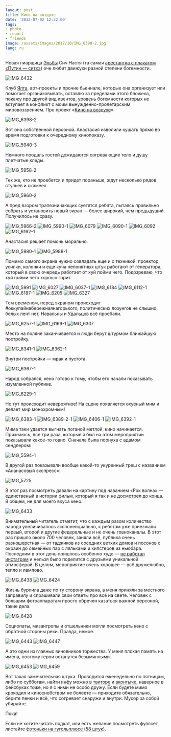```yaml
---
layout: post
title: Кино на воздухе
date: '2012-07-02 12:32:00'
tags:
- photo
- report
- friends
image: /assets/images/2017/10/IMG_6398-2.jpg
lang: ru
---
```


Новая пиарщица [Эльбы](http://b-kontur.ru) Сич Настя (та самая [арестантка с плакатом «Путин — ситх»](http://echo.msk.ru/blog/alshevskix/838055-echo/)) оче любит движухи разной степени богемности.

![IMG_6432](/assets/images/2017/10/IMG_6432.jpg)

Клуб [Ялта](http://bigcitybuzz.ru/2011/07/bar-yalta/), арт-проекты и прочие бьеннале, которые она организует или помогает организовывать, оставлю за пределами этого бложека, покажу про другой вид ивентов, уровень богемности которых не вступает в конфликт с моим вынужденно-пролетарским мировоззрением. Про проект «[Кино на воздухе](http://itsmycity.ru/blog/post/id/1947)».

![IMG_6398-2](/assets/images/2017/10/IMG_6398-2.jpg)

Вот она собственной персоной. Анастасия изволили кушать прямо во время подготовки к очередному кинопоказу.

![IMG_5940-3](/assets/images/2017/10/IMG_5940-3.jpg)

Немного поодаль гостей дожидаются согревающие тело и душу плетчатые кледы.

![IMG_5958-2](/assets/images/2017/10/IMG_5958-2.jpg)

Тех же, кто не проебется и придет пораньше, ждут несколько рядов стульев и скамеек.

![IMG_5960-2](/assets/images/2017/10/IMG_5960-2.jpg)

А пред взором трапезничающих суетятся ребята, пытаясь правильно собрать и установить новый экран — более широкий, чем предыдущий. Получилось не сразу.

![IMG_5966-2](/assets/images/2017/10/IMG_5966-2.jpg)
![IMG_5990-1](/assets/images/2017/10/IMG_5990-1.jpg)
![IMG_6079](/assets/images/2017/10/IMG_6079.jpg)
![IMG_6090-1](/assets/images/2017/10/IMG_6090-1.jpg)
![IMG_6092](/assets/images/2017/10/IMG_6092.jpg)
![IMG_6162-1](/assets/images/2017/10/IMG_6162-1.jpg)

Анастасия решает помочь морально.

![IMG_5980-1](/assets/images/2017/10/IMG_5980-1.jpg)
![IMG_5988-1](/assets/images/2017/10/IMG_5988-1.jpg)

Помимо самого экрана нужно совладать еще и с техникой: проектор, усилки, колонки и еще куча непонятных штук работают от генератора, который в свою очередь работает от хуй пойми чего. Подозреваю, что хуй пойми чего хорошо горит.

![IMG_5991](/assets/images/2017/10/IMG_5991.jpg)
![IMG_6027](/assets/images/2017/10/IMG_6027.jpg)
![IMG_6037-1](/assets/images/2017/10/IMG_6037-1.jpg)
![IMG_6184](/assets/images/2017/10/IMG_6184.jpg)
![IMG_6112-1](/assets/images/2017/10/IMG_6112-1.jpg)
![IMG_6187-1](/assets/images/2017/10/IMG_6187-1.jpg)
![IMG_6205](/assets/images/2017/10/IMG_6205.jpg)
![IMG_6327](/assets/images/2017/10/IMG_6327.jpg)

Тем временем, перед экраном происходит #оккупайнабережнаянагорького, политических лозунгов не слышно, белых лент нет, Навальны и Удальцов всё проебали.

![IMG_6257-1](/assets/images/2017/10/IMG_6257-1.jpg)
![IMG_6169-1](/assets/images/2017/10/IMG_6169-1.jpg)
![IMG_6307](/assets/images/2017/10/IMG_6307.jpg)

Место на поляне заканчивается и люди берут штурмом ближайшую постройку.

![IMG_6341-1](/assets/images/2017/10/IMG_6341-1.jpg)
![IMG_6362-1](/assets/images/2017/10/IMG_6362-1.jpg)

Внутри постройки — мрак и пустота.

![IMG_6367-1](/assets/images/2017/10/IMG_6367-1.jpg)

Народ собрался, кено готово к тому, чтобы его начали показывать изумленной публике.

![IMG_6229-1](/assets/images/2017/10/IMG_6229-1.jpg)

Но тут происходит невероятное! На сцене появляется охуеный мим и делает мир монохромным!

![IMG_6383-1](/assets/images/2017/10/IMG_6383-1.jpg)
![IMG_6389-2-1](/assets/images/2017/10/IMG_6389-2-1.jpg)
![IMG_6406-1](/assets/images/2017/10/IMG_6406-1.jpg)
![IMG_6392-1](/assets/images/2017/10/IMG_6392-1.jpg)

Мима таки удается выгнать поганой метлой, кино начинается. Признаюсь, все три раза, которые я был на этом мероприятии показывали какое-то говно. Сначала была порнуха с адамом сендлером:

![IMG_5594-1](/assets/images/2017/10/IMG_5594-1.jpg)

В другой раз показывали вообще какой-то укуренный треш с названием «Ананасовый экспресс»:

![IMG_5725](/assets/images/2017/10/IMG_5725.jpg)

В этот раз посмотреть давали на картину под наванием «Рок волна» — единственый в истории фильм, который я так и не досмотрел до конца. В общем, не для моего вкуса кено.

![IMG_6433](/assets/images/2017/10/IMG_6433.jpg)

Внимательный читатель отметит, что с каждым разом количество народа увеличивалось экспоненциально, к ребятам уже приезжали первый, второй и другие федеральные и не очень говноканалы. В этот раз пришло около 700 человек, заняли всё, публика очень разношерстная — от таджиков из соседних ветхих домов и посонов с окраин до семейных пар с ляльками и хипстеров из ньюбара. Последним в этот день пришлось особенно худо — [не работал инстаграм](http://www.vesti.ru/doc.html?id=837608&cid=780) и нельзя было поделится с друзьями уникальной атмосферой. В целом, мероприятие очень хорошее — всё дружелюбно, тепло и лампово.

![IMG_6438](/assets/images/2017/10/IMG_6438.jpg)
![IMG_6424](/assets/images/2017/10/IMG_6424.jpg)

Жизнь бурлила даже по ту сторону экрана, а меня приняли за местного заправилу и спрашивали свои ответы про всё на свете. Человек с большим фотоаппаратам просто обречен казаться важной персоной, такие дела.

![IMG_6428](/assets/images/2017/10/IMG_6428.jpg)

Социопаты, мизантропы и отшельники могли посмотреть кено с обратной стороны реки. Правда, немое.

![IMG_6443](/assets/images/2017/10/IMG_6443.jpg)
![IMG_6447](/assets/images/2017/10/IMG_6447.jpg)

А это одни из главных виновников торжества. У меня плохая память на имена, поэтому герои останутся безымянными.

![IMG_6453](/assets/images/2017/10/IMG_6453.jpg)
![IMG_6459](/assets/images/2017/10/IMG_6459.jpg)

Вот такая замечательная штука. Проводится еженедельно по пятницам, либо по субботам, найти инфу можно в [твиторе](https://twitter.com/navozduhe) и [вконтыче](http://vk.com/navozduhe), наверное в фейсбуках тоже, но я с ними не особо дружу. Если будете мимо крокодил и киноснобством не болеете — приходите обязательно, берите пенки и всё, что согревает снаружи и внутри. Мусор за собой убирайте.

Пока!

Если не хотите читать подкат, или есть желание посмотреть фуллсет, листайте [фотоньки на гугольплюсе (58 штук)](https://plus.google.com/photos/114315647473517551015/albums/5760220533695769761?authkey=CL2x-O_DnsDRCg).
